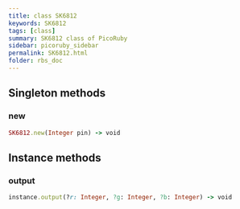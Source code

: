 ```yaml
---
title: class SK6812
keywords: SK6812
tags: [class]
summary: SK6812 class of PicoRuby
sidebar: picoruby_sidebar
permalink: SK6812.html
folder: rbs_doc
---
```

## Singleton methods
### new

```ruby
SK6812.new(Integer pin) -> void
```
## Instance methods
### output

```ruby
instance.output(?r: Integer, ?g: Integer, ?b: Integer) -> void
```
